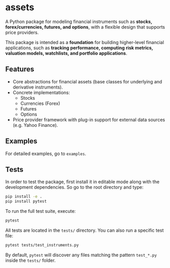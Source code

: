 # assets

A Python package for modeling financial instruments such as **stocks, forex/currencies, futures, and options**, with a flexible design that supports price providers.  

This package is intended as a **foundation** for building higher-level financial applications, such as **tracking performance, computing risk metrics, valuation models, watchlists, and portfolio applications**.

## Features

- Core abstractions for financial assets (base classes for underlying and derivative instruments).
- Concrete implementations:
  - Stocks
  - Currencies (Forex)
  - Futures
  - Options
- Price provider framework with plug-in support for external data sources (e.g. Yahoo Finance).

## Examples

For detailed examples, go to `examples`.

## Tests

In order to test the package, first install it in editable mode along with the development dependencies. So go to the root directory and type:

```bash
pip install -e .
pip install pytest
```

To run the full test suite, execute:

```bash
pytest
```

All tests are located in the `tests/` directory. You can also run a specific test file:

```bash
pytest tests/test_instruments.py
```

By default, `pytest` will discover any files matching the pattern `test_*.py` inside the `tests/` folder.


